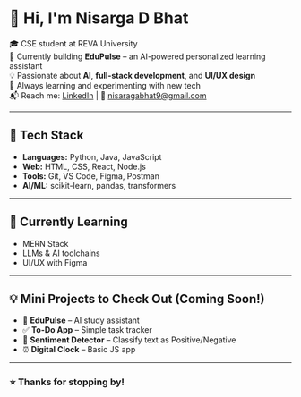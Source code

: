 # 👋 Hi, I'm Nisarga D Bhat

🎓 CSE student at REVA University  
🤖 Currently building **EduPulse** – an AI-powered personalized learning assistant  
💡 Passionate about **AI**, **full-stack development**, and **UI/UX design**  
🧠 Always learning and experimenting with new tech  
📬 Reach me: [LinkedIn](https://www.linkedin.com/in/nisarga-d-bhat-601412295/) | 📧 nisaragabhat9@gmail.com

---

## 🔧 Tech Stack
- **Languages:** Python, Java, JavaScript  
- **Web:** HTML, CSS, React, Node.js  
- **Tools:** Git, VS Code, Figma, Postman  
- **AI/ML:** scikit-learn, pandas, transformers

---

## 🌱 Currently Learning
- MERN Stack  
- LLMs & AI toolchains  
- UI/UX with Figma

---

## 💡 Mini Projects to Check Out (Coming Soon!)
- 🎯 **EduPulse** – AI study assistant  
- ✅ **To-Do App** – Simple task tracker  
- 💬 **Sentiment Detector** – Classify text as Positive/Negative  
- ⏰ **Digital Clock** – Basic JS app

---

### ⭐ Thanks for stopping by!
